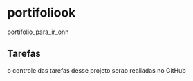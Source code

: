 # portifoliook
portifolio_para_ir_onn

## Tarefas

o controle das tarefas desse projeto serao realiadas no GitHub